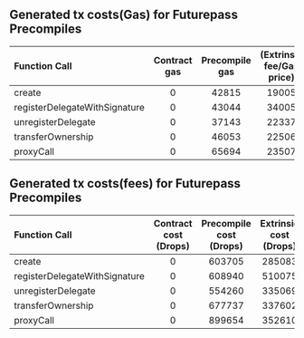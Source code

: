 ## Generated tx costs(Gas) for Futurepass Precompiles

| Function Call                 | Contract gas | Precompile gas | (Extrinsic fee/Gas price) |
| :---------------------------- | :----------: | :------------: | :-----------------------: |
| create                        |      0       |     42815      |           19005           |
| registerDelegateWithSignature |      0       |     43044      |           34005           |
| unregisterDelegate            |      0       |     37143      |           22337           |
| transferOwnership             |      0       |     46053      |           22506           |
| proxyCall                     |      0       |     65694      |           23507           |

## Generated tx costs(fees) for Futurepass Precompiles

| Function Call                 | Contract cost (Drops) | Precompile cost (Drops) | Extrinsic cost (Drops) |
| :---------------------------- | :-------------------: | :---------------------: | :--------------------: |
| create                        |           0           |         603705          |         285083         |
| registerDelegateWithSignature |           0           |         608940          |         510075         |
| unregisterDelegate            |           0           |         554260          |         335069         |
| transferOwnership             |           0           |         677737          |         337602         |
| proxyCall                     |           0           |         899654          |         352610         |
